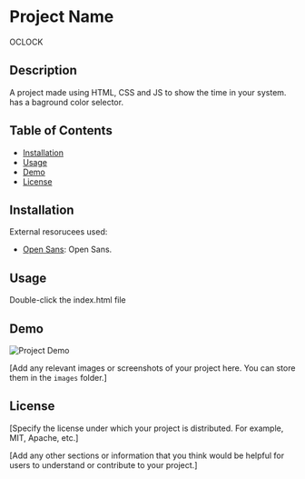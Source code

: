 # Project Name

OCLOCK

## Description

A project made using HTML, CSS and JS to show the time in your system. has a baground color selector.

## Table of Contents

- [Installation](#installation)
- [Usage](#usage)
- [Demo](#demo)
- [License](#license)

## Installation

External resorucees used:
- [Open Sans](https://fonts.googleapis.com/css2?family=Open+Sans:wght@300;400;500&display=swap): Open Sans.

## Usage

Double-click the index.html file

## Demo

![Project Demo](./images/demo.png)

[Add any relevant images or screenshots of your project here. You can store them in the `images` folder.]

## License

[Specify the license under which your project is distributed. For example, MIT, Apache, etc.]

[Add any other sections or information that you think would be helpful for users to understand or contribute to your project.]

